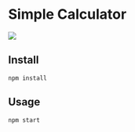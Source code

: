 # Simple Calculator

![](https://i.imgur.com/wn0AFqS.png)

## Install
``` npm install ```
## Usage
``` npm start ```
